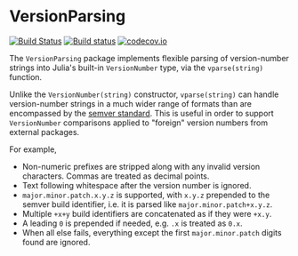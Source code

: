 # VersionParsing

[![Build Status](https://travis-ci.org/JuliaInterop/VersionParsing.jl.svg?branch=master)](https://travis-ci.org/JuliaInterop/VersionParsing.jl)
[![Build status](https://ci.appveyor.com/api/projects/status/xkaf2sictojyii01?svg=true)](https://ci.appveyor.com/project/StevenGJohnson/versionparsing-jl-r0aae)
[![codecov.io](http://codecov.io/github/JuliaInterop/VersionParsing.jl/coverage.svg?branch=master)](http://codecov.io/github/JuliaInterop/VersionParsing.jl?branch=master)

The `VersionParsing` package implements flexible parsing of
version-number strings into Julia's built-in `VersionNumber` type, via
the `vparse(string)` function.

Unlike the `VersionNumber(string)` constructor, `vparse(string)` can
handle version-number strings in a much wider range of formats than
are encompassed by the [semver standard](https://semver.org/).  This
is useful in order to support `VersionNumber` comparisons applied
to "foreign" version numbers from external packages.

For example,

* Non-numeric prefixes are stripped along with any invalid version characters.
  Commas are treated as decimal points.
* Text following whitespace after the version number is ignored.
* `major.minor.patch.x.y.z` is supported, with `x.y.z` prepended to the
  semver build identifier, i.e. it is parsed like `major.minor.patch+x.y.z`.
* Multiple `+x+y` build identifiers are concatenated as if they were `+x.y`.
* A leading `0` is prepended if needed, e.g. `.x` is treated as `0.x`.
* When all else fails, everything except the first `major.minor.patch`
  digits found are ignored.
